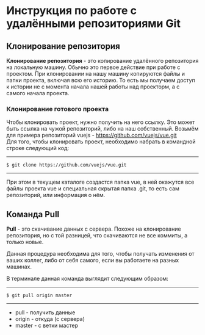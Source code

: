 # Инструкция по работе с удалёнными репозиториями Git
## Клонирование репозитория
**Клонирование репозитория** - это копирование удалённого репозитория на локальную машину. Обычно это первое действие при работе с проектом. При клонировании на нашу машину копируются файлы и папки проекта, включая всю его историю. То есть мы получаем доступ к истории не с момента начала нашей работы над проекторм, а с самого начала проекта.
### Клонирование готового проекта
Чтобы клонировать проект, нужно получить на него ссылку. Это может быть ссылка на чужой репозиторий, либо на наш собственный. Возьмём для примера репозиторий vuejs - https://github.com/vuejs/vue.git
<br>Для того, чтобы клонировать проект, необходимо набрать в командной строке следующий код:
***
    $ git clone https://github.com/vuejs/vue.git
***
При этом в текущем каталоге создастся папка vue, в ней окажутся все файлы проекта vue и специальная скрытая папка .git, то есть сам репозиторий, или информация о нём.

## Команда Pull
**Pull** - это скачивание данных с сервера. Похоже на клонирование репозитория, но с той разницей, что скачиваются не все коммиты, а только новые.

Данная процедура необходима для того, чтобы получать изменения от ваших коллег, либо от себя самого, если вы работаете на разных машинах.

В терминале данная команда выглядит следующим образом:

*** 
    $ git pull origin master
***

* pull - получить данные
* origin - откуда (с сервера)
* master - с ветки мастер